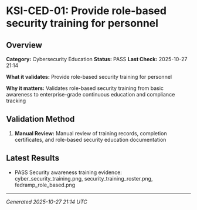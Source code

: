 # KSI-CED-01: Provide role-based security training for personnel

## Overview

**Category:** Cybersecurity Education
**Status:** PASS
**Last Check:** 2025-10-27 21:14

**What it validates:** Provide role-based security training for personnel

**Why it matters:** Validates role-based security training from basic awareness to enterprise-grade continuous education and compliance tracking

## Validation Method

1. **Manual Review:** Manual review of training records, completion certificates, and role-based security education documentation

## Latest Results

- PASS Security awareness training evidence: cyber_security_training.png, security_training_roster.png, fedramp_role_based.png

---
*Generated 2025-10-27 21:14 UTC*